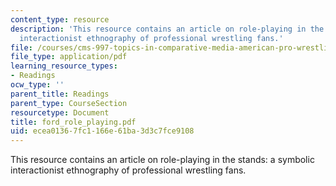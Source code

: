 ```yaml
---
content_type: resource
description: 'This resource contains an article on role-playing in the stands: a symbolic
  interactionist ethnography of professional wrestling fans.'
file: /courses/cms-997-topics-in-comparative-media-american-pro-wrestling-spring-2007/ecea01367fc1166e61ba3d3c7fce9108_ford_role_playing.pdf
file_type: application/pdf
learning_resource_types:
- Readings
ocw_type: ''
parent_title: Readings
parent_type: CourseSection
resourcetype: Document
title: ford_role_playing.pdf
uid: ecea0136-7fc1-166e-61ba-3d3c7fce9108
---
```

This resource contains an article on role-playing in the stands: a symbolic interactionist ethnography of professional wrestling fans.

